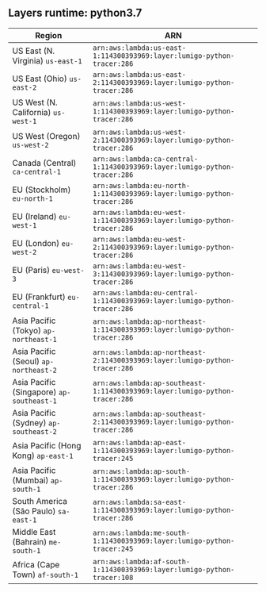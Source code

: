 Layers runtime: python3.7
----
| Region | ARN |
| --- | --- |
|US East (N. Virginia)  `us-east-1`|`arn:aws:lambda:us-east-1:114300393969:layer:lumigo-python-tracer:286`|
|US East (Ohio)  `us-east-2`|`arn:aws:lambda:us-east-2:114300393969:layer:lumigo-python-tracer:286`|
|US West (N. California)  `us-west-1`|`arn:aws:lambda:us-west-1:114300393969:layer:lumigo-python-tracer:286`|
|US West (Oregon)  `us-west-2`|`arn:aws:lambda:us-west-2:114300393969:layer:lumigo-python-tracer:286`|
|Canada (Central)  `ca-central-1`|`arn:aws:lambda:ca-central-1:114300393969:layer:lumigo-python-tracer:286`|
|EU (Stockholm)  `eu-north-1`|`arn:aws:lambda:eu-north-1:114300393969:layer:lumigo-python-tracer:286`|
|EU (Ireland)  `eu-west-1`|`arn:aws:lambda:eu-west-1:114300393969:layer:lumigo-python-tracer:286`|
|EU (London)  `eu-west-2`|`arn:aws:lambda:eu-west-2:114300393969:layer:lumigo-python-tracer:286`|
|EU (Paris)  `eu-west-3`|`arn:aws:lambda:eu-west-3:114300393969:layer:lumigo-python-tracer:286`|
|EU (Frankfurt)  `eu-central-1`|`arn:aws:lambda:eu-central-1:114300393969:layer:lumigo-python-tracer:286`|
|Asia Pacific (Tokyo)  `ap-northeast-1`|`arn:aws:lambda:ap-northeast-1:114300393969:layer:lumigo-python-tracer:286`|
|Asia Pacific (Seoul)  `ap-northeast-2`|`arn:aws:lambda:ap-northeast-2:114300393969:layer:lumigo-python-tracer:286`|
|Asia Pacific (Singapore)  `ap-southeast-1`|`arn:aws:lambda:ap-southeast-1:114300393969:layer:lumigo-python-tracer:286`|
|Asia Pacific (Sydney)  `ap-southeast-2`|`arn:aws:lambda:ap-southeast-2:114300393969:layer:lumigo-python-tracer:286`|
|Asia Pacific (Hong Kong)  `ap-east-1`|`arn:aws:lambda:ap-east-1:114300393969:layer:lumigo-python-tracer:245`|
|Asia Pacific (Mumbai)  `ap-south-1`|`arn:aws:lambda:ap-south-1:114300393969:layer:lumigo-python-tracer:286`|
|South America (São Paulo)  `sa-east-1`|`arn:aws:lambda:sa-east-1:114300393969:layer:lumigo-python-tracer:286`|
|Middle East (Bahrain)  `me-south-1`|`arn:aws:lambda:me-south-1:114300393969:layer:lumigo-python-tracer:245`|
|Africa (Cape Town)  `af-south-1`|`arn:aws:lambda:af-south-1:114300393969:layer:lumigo-python-tracer:108`|
